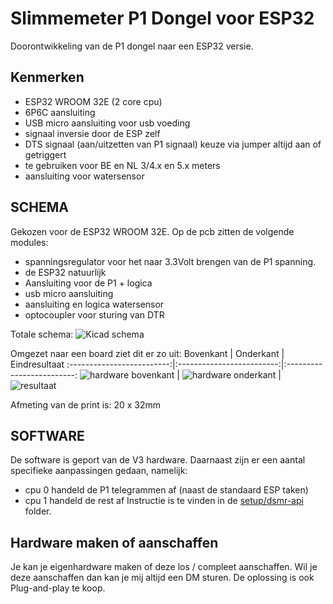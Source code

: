 # Slimmemeter P1 Dongel voor ESP32
Doorontwikkeling van de P1 dongel naar een ESP32 versie.

## Kenmerken
- ESP32 WROOM 32E (2 core cpu)
- 6P6C aansluiting
- USB micro aansluiting voor usb voeding
- signaal inversie door de ESP zelf
- DTS signaal (aan/uitzetten van P1 signaal) keuze via jumper altijd aan of getriggert
- te gebruiken voor BE en NL 3/4.x en 5.x meters
- aansluiting voor watersensor

## SCHEMA
Gekozen voor de ESP32 WROOM 32E.
Op de pcb zitten de volgende modules:
- spanningsregulator voor het naar 3.3Volt brengen van de P1 spanning.
- de ESP32 natuurlijk
- Aansluiting voor de P1 + logica
- usb micro aansluiting
- aansluiting en logica watersensor
- optocoupler voor sturing van DTR

Totale schema:
![Kicad schema](hardware/v4-kicad-schema.png) 

Omgezet naar een board ziet dit er zo uit:
Bovenkant             |  Onderkant |  Eindresultaat
:-------------------------:|:-------------------------:|:-------------------------:
![hardware bovenkant](hardware/v4-print-boven.png)  |  ![hardware onderkant](hardware/v4-print-onder.png) | ![resultaat](hardware/v2-eindresultaat.png)

Afmeting van de print is: 20 x 32mm

## SOFTWARE
De software is geport van de V3 hardware. Daarnaast zijn er een aantal specifieke aanpassingen gedaan, namelijk:
- cpu 0 handeld de P1 telegrammen af (naast de standaard ESP taken)
- cpu 1 handeld de rest af
Instructie is te vinden in de [setup/dsmr-api](setup/dsmr-api/README.md) folder.

## Hardware maken of aanschaffen
Je kan je eigenhardware maken of deze los / compleet aanschaffen. Wil je deze aanschaffen dan kan je mij altijd een DM sturen. De oplossing is ook Plug-and-play te koop.